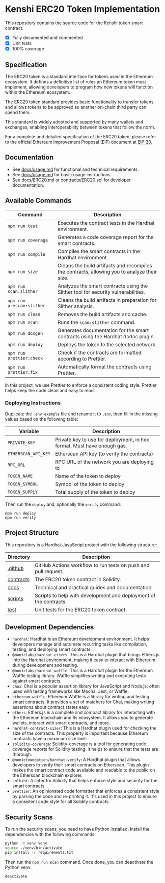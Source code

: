 # Kenshi ERC20 Token Implementation

This repository contains the source code for the Kenshi token smart contract.

- [x] Fully documented and commented
- [x] Unit tests
- [x] 100% coverage

## Specification

The ERC20 token is a standard interface for tokens used in the Ethereum
ecosystem. It defines a definitive list of rules an Ethereum token must
implement, allowing developers to program how new tokens will function within
the Ethereum ecosystem.

The ERC20 token standard provides basic functionality to transfer tokens and
allows tokens to be approved so another on-chain third party can spend them.

This standard is widely adopted and supported by many wallets and exchanges,
enabling interoperability between tokens that follow the norm.

For a complete and detailed specification of the ERC20 token, please refer to
the official Ethereum Improvement Proposal (EIP) document at
[EIP-20](https://eips.ethereum.org/EIPS/eip-20).

## Documentation

- See [docs/usage.md](docs/requirements.md) for functional and technical requirements.
- See [docs/usage.md](docs/usage.md) for basic usage instructions.
- See [docs/ERC20.md](docs/ERC20.md) or
  [contracts/ERC20.sol](contracts/ERC20.sol) for developer documentation.

## Available Commands

| Command                   | Description                                                                                  |
| ------------------------- | -------------------------------------------------------------------------------------------- |
| `npm run test`            | Executes the contract tests in the Hardhat environment.                                      |
| `npm run coverage`        | Generates a code coverage report for the smart contracts.                                    |
| `npm run compile`         | Compiles the smart contracts in the Hardhat environment.                                     |
| `npm run size`            | Cleans the build artifacts and recompiles the contracts, allowing you to analyze their size. |
| `npm run scan:slither`    | Analyzes the smart contracts using the Slither tool for security vulnerabilities.            |
| `npm run prescan:slither` | Cleans the build artifacts in preparation for Slither analysis.                              |
| `npm run clean`           | Removes the build artifacts and cache.                                                       |
| `npm run scan`            | Runs the `scan:slither` command.                                                             |
| `npm run docgen`          | Generates documentation for the smart contracts using the Hardhat dodoc plugin.              |
| `npm run deploy`          | Deploys the token to the selected network.                                                   |
| `npm run prettier:check`  | Check if the contracts are formatted according to Prettier.                                  |
| `npm run prettier:fix`    | Automatically format the contracts using Prettier.                                           |

In this project, we use Prettier to enforce a consistent coding style.
Prettier helps keep the code clean and easy to read.

### Deploying Instructions

Duplicate the `.env.example` file and rename it to `.env`, then fill in the
missing values based on the following table:

| Variable            | Description                                                             |
| ------------------- | ----------------------------------------------------------------------- |
| `PRIVATE_KEY`       | Private key to use for deployment, in hex format. Must have enough gas. |
| `ETHERSCAN_API_KEY` | Etherscan API key (to verify the contracts)                             |
| `RPC_URL`           | RPC URL of the network you are deploying to                             |
| `TOKEN_NAME`        | Name of the token to deploy                                             |
| `TOKEN_SYMBOL`      | Symbol of the token to deploy                                           |
| `TOKEN_SUPPLY`      | Total supply of the token to deploy                                     |

Then run the `deploy` and, optionally the `verify` command:

```
npm run deploy
npm run verify
```

## Project Structure

This repository is a Hardhat JavaScript project with the following structure:

| Directory                 | Description                                                       |
| ------------------------- | ----------------------------------------------------------------- |
| [.github](./.github/)     | GitHub Actions workflow to run tests on push and pull request.    |
| [contracts](./contracts/) | The ERC20 token contract in Solidity.                             |
| [docs](./docs/)           | Technical and practical guides and documentation.                 |
| [scripts](./scripts/)     | Scripts to help with development and deployment of the contracts. |
| [test](./test/)           | Unit tests for the ERC20 token contract.                          |

## Development Dependencies

- `hardhat`: Hardhat is an Ethereum development environment. It helps
  developers manage and automate recurring tasks like compilation, testing,
  and deploying smart contracts.
- `@nomiclabs/hardhat-ethers`: This is a Hardhat plugin that brings Ethers.js
  into the Hardhat environment, making it easy to interact with Ethereum during
  development and testing.
- `@nomiclabs/hardhat-waffle`: This is a Hardhat plugin for the Ethereum Waffle
  testing library. Waffle simplifies writing and executing tests against smart
  contracts.
- `chai`: Chai is a popular assertion library for JavaScript and Node.js, often
  used with testing frameworks like Mocha, Jest, or Waffle.
- `ethereum-waffle`: Ethereum Waffle is a library for writing and testing smart
  contracts. It provides a set of matchers for Chai, making writing assertions
  about contract states easy.
- `ethers`: Ethers.js is a complete and compact library for interacting with
  the Ethereum blockchain and its ecosystem. It allows you to generate wallets,
  interact with smart contracts, and more.
- `hardhat-contract-sizer`: This is a Hardhat plugin used for checking the size
  of the contracts. This property is important because Ethereum contracts have
  a maximum size limit.
- `solidity-coverage`: Solidity-coverage is a tool for generating code coverage
  reports for Solidity testing. It helps to ensure that the tests are
  thorough.
- `@nomicfoundation/hardhat-verify`: A Hardhat plugin that allows developers to
  verify their smart contracts on Etherscan. This plugin makes the smart
  contract code available and readable to the public on the Etherscan
  blockchain explorer.
- `solhint`: A linter for Solidity that helps enforce style and security for
  the smart contracts.
- `prettier`: An opinionated code formatter that enforces a consistent style
  by parsing the code and re-printing it. It's used in this project to ensure
  a consistent code style for all Solidity contracts.

## Security Scans

To run the security scans, you need to have Python installed. Install the
dependencies with the following commands:

```bash
python -m venv venv
source ./venv/bin/activate
pip install -r requirements.txt
```

Then run the `npm run scan` command. Once done, you can deactivate the Python venv:

```bash
deactivate
```

